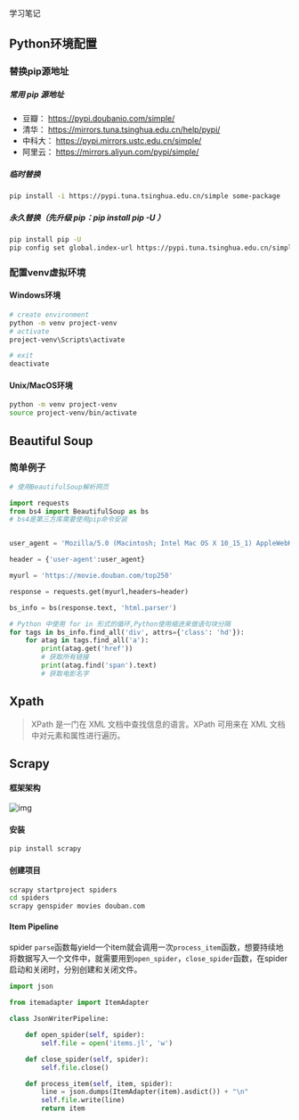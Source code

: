 学习笔记
## Python环境配置
### 替换pip源地址

##### 常用 pip 源地址

* 豆瓣： https://pypi.doubanio.com/simple/
* 清华： https://mirrors.tuna.tsinghua.edu.cn/help/pypi/
* 中科大： https://pypi.mirrors.ustc.edu.cn/simple/
* 阿里云： https://mirrors.aliyun.com/pypi/simple/ 

##### 临时替换

```bash
pip install -i https://pypi.tuna.tsinghua.edu.cn/simple some-package
```

##### 永久替换（先升级 pip：pip install pip -U ）

```bash
pip install pip -U
pip config set global.index-url https://pypi.tuna.tsinghua.edu.cn/simple
```

### 配置venv虚拟环境

#### Windows环境

```bash
# create environment
python -m venv project-venv
# activate
project-venv\Scripts\activate

# exit
deactivate
```

#### Unix/MacOS环境

```bash
python -m venv project-venv
source project-venv/bin/activate
```

## Beautiful Soup

### 简单例子

```python
# 使用BeautifulSoup解析网页

import requests
from bs4 import BeautifulSoup as bs
# bs4是第三方库需要使用pip命令安装


user_agent = 'Mozilla/5.0 (Macintosh; Intel Mac OS X 10_15_1) AppleWebKit/537.36 (KHTML, like Gecko) Chrome/78.0.3904.108 Safari/537.36'

header = {'user-agent':user_agent}

myurl = 'https://movie.douban.com/top250'

response = requests.get(myurl,headers=header)

bs_info = bs(response.text, 'html.parser')

# Python 中使用 for in 形式的循环,Python使用缩进来做语句块分隔
for tags in bs_info.find_all('div', attrs={'class': 'hd'}):
    for atag in tags.find_all('a'):
        print(atag.get('href'))
        # 获取所有链接
        print(atag.find('span').text)
        # 获取电影名字
```

## Xpath

> XPath 是一门在 XML 文档中查找信息的语言。XPath 可用来在 XML 文档中对元素和属性进行遍历。





## Scrapy

#### 框架架构

![img](https://docs.scrapy.org/en/latest/_images/scrapy_architecture_02.png)

#### 安装

```bash
pip install scrapy
```

#### 创建项目

```bash
scrapy startproject spiders
cd spiders
scrapy genspider movies douban.com
```

#### Item Pipeline

spider `parse`函数每yield一个item就会调用一次`process_item`函数，想要持续地将数据写入一个文件中，就需要用到`open_spider`，`close_spider`函数，在spider启动和关闭时，分别创建和关闭文件。

```python
import json

from itemadapter import ItemAdapter

class JsonWriterPipeline:

    def open_spider(self, spider):
        self.file = open('items.jl', 'w')

    def close_spider(self, spider):
        self.file.close()

    def process_item(self, item, spider):
        line = json.dumps(ItemAdapter(item).asdict()) + "\n"
        self.file.write(line)
        return item
```


